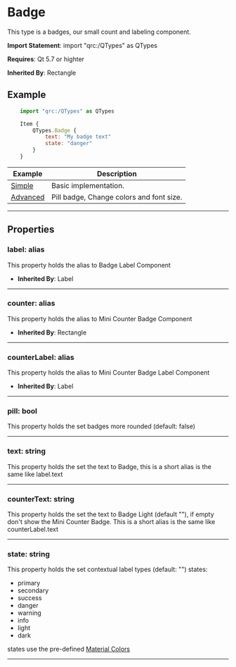 # Badge

This type is a badges, our small count and labeling component.


**Import Statement**: import "qrc:/QTypes" as QTypes

**Requires**: Qt 5.7 or highter

**Inherited By**: Rectangle


## Example

```js
    import "qrc:/QTypes" as QTypes

    Item {
        QTypes.Badge {
            text: "My badge text"
            state: "danger"
        }
    }
```

| Example   | Description |
| ------ | ------ |
| [Simple](https://github.com/RicGuerra/QTypes/tree/master/Examples/Badge/Simple.qml)             | Basic implementation.
| [Advanced](https://github.com/RicGuerra/QTypes/tree/master/Examples/Badge/Advanced.qml)         | Pill badge, Change colors and font size.


----

## Properties

### label: alias

This property holds the alias to Badge Label Component
- **Inherited By**: Label

----

### counter: alias

This property holds the alias to Mini Counter Badge Component
- **Inherited By**: Rectangle

---

### counterLabel: alias

This property holds the alias to Mini Counter Badge Label Component
- **Inherited By**: Label

----

### pill: bool

This property holds the set badges more rounded (default: false)

----

### text: string

This property holds the set the text to Badge, this is a short alias is the
same like label.text

----

### counterText: string

This property holds the set the text to Badge Light (default ""), if empty don't show the
Mini Counter Badge. This is a short alias is the same like counterLabel.text

----

### state: string

This property holds the set contextual label types (default: "") states:

- primary
- secondary
- success
- danger
- warning
- info
- light
- dark

states use the pre-defined [Material Colors](https://doc.qt.io/qt-5/qtquickcontrols2-material.html#pre-defined-material-colors)

----

